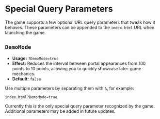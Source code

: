 # Special Query Parameters

The game supports a few optional URL query parameters that tweak how it behaves. These parameters can be appended to the `index.html` URL when launching the game.

## `DemoMode`

- **Usage:** `?DemoMode=true`
- **Effect:** Reduces the interval between portal appearances from 100 points to 10 points, allowing you to quickly showcase later-game mechanics.
- **Default:** `false`

Use multiple parameters by separating them with `&`, for example:

```
index.html?DemoMode=true
```

Currently this is the only special query parameter recognized by the game. Additional parameters may be added in future updates.
